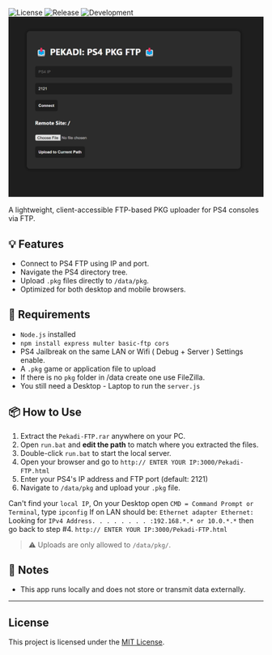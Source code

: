 ![License](https://img.shields.io/badge/License-MIT-blue) ![Release](https://img.shields.io/badge/Release-1.0-blue) ![Development](https://img.shields.io/badge/Development-1.0-blue.svg)
![banners](https://github.com/Pekadii/Pekadi-FTP/blob/main/Pekadi-PKG.png)

A lightweight, client-accessible FTP-based PKG uploader for PS4 consoles via FTP.

## 💡 Features
- Connect to PS4 FTP using IP and port.
- Navigate the PS4 directory tree.
- Upload `.pkg` files directly to `/data/pkg`.
- Optimized for both desktop and mobile browsers.


## 🚀 Requirements
- `Node.js` installed
- `npm install express multer basic-ftp cors`
- PS4 Jailbreak on the same LAN or Wifi ( Debug + Server ) Settings enable.
- A `.pkg` game or application file to upload
- If there is no `pkg` folder in /data create one use FileZilla.
- You still need a Desktop - Laptop to run the `server.js`

## 📦 How to Use

1. Extract the `Pekadi-FTP.rar` anywhere on your PC.
2. Open `run.bat` and **edit the path** to match where you extracted the files.
3. Double-click `run.bat` to start the local server.
4. Open your browser and go to `http:// ENTER YOUR IP:3000/Pekadi-FTP.html`
5. Enter your PS4's IP address and FTP port (default: 2121)
6. Navigate to `/data/pkg` and upload your `.pkg` file.

Can't find your `local IP`, On your Desktop open `CMD = Command Prompt or Terminal`, type `ipconfig` If on LAN should be: `Ethernet adapter Ethernet:`
Looking for `IPv4 Address. . . . . . . . :192.168.*.* or 10.0.*.*` then go back to step #4. `http:// ENTER YOUR IP:3000/Pekadi-FTP.html`

> ⚠️ Uploads are only allowed to `/data/pkg/`.

## 🔐 Notes
- This app runs locally and does not store or transmit data externally.

---

## License
This project is licensed under the [MIT License](LICENSE).
